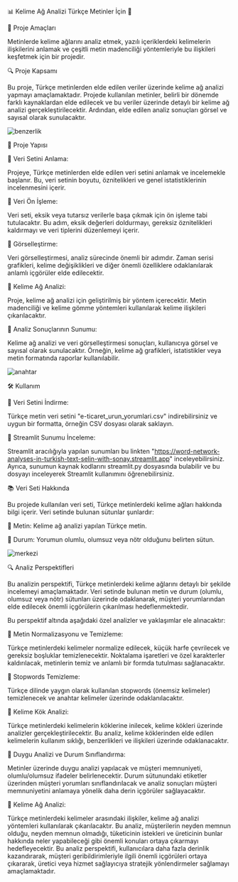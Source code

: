 📊 Kelime Ağ Analizi Türkçe Metinler İçin 📖

🚀 Proje Amaçları

Metinlerde kelime ağlarını analiz etmek, yazılı içeriklerdeki kelimelerin ilişkilerini anlamak ve çeşitli metin madenciliği yöntemleriyle bu ilişkileri keşfetmek için bir projedir.

🔍 Proje Kapsamı

Bu proje, Türkçe metinlerden elde edilen veriler üzerinde kelime ağ analizi yapmayı amaçlamaktadır. Projede kullanılan metinler, belirli bir dönemde farklı kaynaklardan elde edilecek ve bu veriler üzerinde detaylı bir kelime ağ analizi gerçekleştirilecektir. Ardından, elde edilen analiz sonuçları görsel ve sayısal olarak sunulacaktır.

![benzerlik](https://github.com/Ewrise/Word-Network-Analyses-in-Turkish-Text/assets/122156367/f8a218ef-8c4e-4b42-86c7-6f5d1212d7a7)

📑 Proje Yapısı

🛑 Veri Setini Anlama:

Projeye, Türkçe metinlerden elde edilen veri setini anlamak ve incelemekle başlanır. Bu, veri setinin boyutu, öznitelikleri ve genel istatistiklerinin incelenmesini içerir.

🛑 Veri Ön İşleme:

Veri seti, eksik veya tutarsız verilerle başa çıkmak için ön işleme tabi tutulacaktır. Bu adım, eksik değerleri doldurmayı, gereksiz öznitelikleri kaldırmayı ve veri tiplerini düzenlemeyi içerir.

🛑 Görselleştirme:

Veri görselleştirmesi, analiz sürecinde önemli bir adımdır. Zaman serisi grafikleri, kelime değişiklikleri ve diğer önemli özelliklere odaklanılarak anlamlı içgörüler elde edilecektir.

🛑 Kelime Ağ Analizi:

Proje, kelime ağ analizi için geliştirilmiş bir yöntem içerecektir. Metin madenciliği ve kelime gömme yöntemleri kullanılarak kelime ilişkileri çıkarılacaktır.

🛑 Analiz Sonuçlarının Sunumu:

Kelime ağ analizi ve veri görselleştirmesi sonuçları, kullanıcıya görsel ve sayısal olarak sunulacaktır. Örneğin, kelime ağ grafikleri, istatistikler veya metin formatında raporlar kullanılabilir.

![anahtar](https://github.com/Ewrise/Word-Network-Analyses-in-Turkish-Text/assets/122156367/e2d2eeb9-8060-4386-bd7e-cecc5b47356c)

🛠️ Kullanım

🛑 Veri Setini İndirme:

Türkçe metin veri setini "e-ticaret_urun_yorumlari.csv" indirebilirsiniz ve uygun bir formatta, örneğin CSV dosyası olarak saklayın.

🛑 Streamlit Sunumu İnceleme:

Streamlit aracılığıyla yapılan sunumları bu linkten "https://word-network-analyses-in-turkish-text-selin-with-sonay.streamlit.app" inceleyebilirsiniz. Ayrıca, sunumun kaynak kodlarını streamlit.py dosyasında bulabilir ve bu dosyayı inceleyerek Streamlit kullanımını öğrenebilirsiniz.

📚 Veri Seti Hakkında

Bu projede kullanılan veri seti, Türkçe metinlerdeki kelime ağları hakkında bilgi içerir. Veri setinde bulunan sütunlar şunlardır:

🛑 Metin: Kelime ağ analizi yapılan Türkçe metin.

🛑 Durum: Yorumun olumlu, olumsuz veya nötr olduğunu belirten sütun.

![merkezi](https://github.com/Ewrise/Word-Network-Analyses-in-Turkish-Text/assets/122156367/445946b7-2eb5-4949-af6f-710d1d7233ee)

🔍 Analiz Perspektifleri

Bu analizin perspektifi, Türkçe metinlerdeki kelime ağlarını detaylı bir şekilde incelemeyi amaçlamaktadır. Veri setinde bulunan metin ve durum (olumlu, olumsuz veya nötr) sütunları üzerinde odaklanarak, müşteri yorumlarından elde edilecek önemli içgörülerin çıkarılması hedeflenmektedir.

Bu perspektif altında aşağıdaki özel analizler ve yaklaşımlar ele alınacaktır:

🛑 Metin Normalizasyonu ve Temizleme:

Türkçe metinlerdeki kelimeler normalize edilecek, küçük harfe çevrilecek ve gereksiz boşluklar temizlenecektir.
Noktalama işaretleri ve özel karakterler kaldırılacak, metinlerin temiz ve anlamlı bir formda tutulması sağlanacaktır.

🛑 Stopwords Temizleme:

Türkçe dilinde yaygın olarak kullanılan stopwords (önemsiz kelimeler) temizlenecek ve anahtar kelimeler üzerinde odaklanılacaktır.

🛑 Kelime Kök Analizi:

Türkçe metinlerdeki kelimelerin köklerine inilecek, kelime kökleri üzerinde analizler gerçekleştirilecektir.
Bu analiz, kelime köklerinden elde edilen kelimelerin kullanım sıklığı, benzerlikleri ve ilişkileri üzerinde odaklanacaktır.

🛑 Duygu Analizi ve Durum Sınıflandırma:

Metinler üzerinde duygu analizi yapılacak ve müşteri memnuniyeti, olumlu/olumsuz ifadeler belirlenecektir.
Durum sütunundaki etiketler üzerinden müşteri yorumları sınıflandırılacak ve analiz sonuçları müşteri memnuniyetini anlamaya yönelik daha derin içgörüler sağlayacaktır.

🛑 Kelime Ağ Analizi:

Türkçe metinlerdeki kelimeler arasındaki ilişkiler, kelime ağ analizi yöntemleri kullanılarak çıkarılacaktır.
Bu analiz, müşterilerin neyden memnun olduğu, neyden memnun olmadığı, tüketicinin istekleri ve üreticinin bunlar hakkında neler yapabileceği gibi önemli konuları ortaya çıkarmayı hedefleyecektir.
Bu analiz perspektifi, kullanıcılara daha fazla derinlik kazandırarak, müşteri geribildirimleriyle ilgili önemli içgörüleri ortaya çıkararak, üretici veya hizmet sağlayıcıya stratejik yönlendirmeler sağlamayı amaçlamaktadır.
